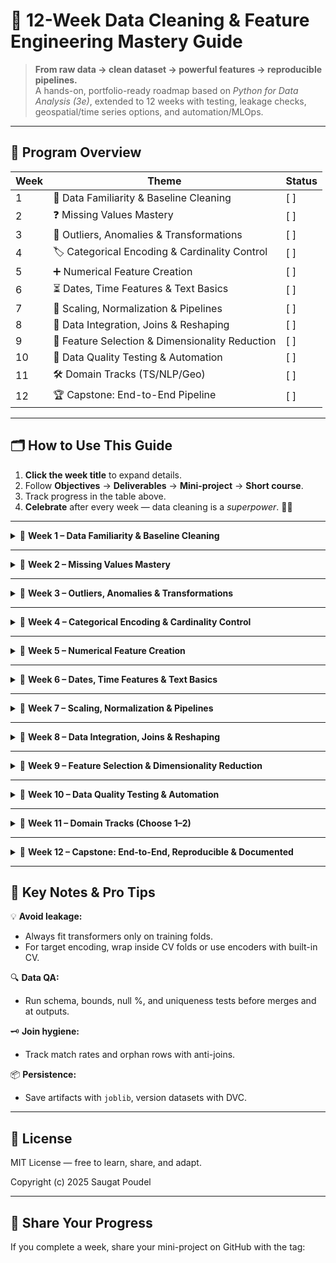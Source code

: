 # 🚀 12-Week Data Cleaning & Feature Engineering Mastery Guide

> **From raw data → clean dataset → powerful features → reproducible pipelines.**  
> A hands-on, portfolio-ready roadmap based on *Python for Data Analysis (3e)*, extended to 12 weeks with testing, leakage checks, geospatial/time series options, and automation/MLOps.

---

## 📅 Program Overview

| Week | Theme | Status |
|------|-------|--------|
| 1 | 🧹 Data Familiarity & Baseline Cleaning | [ ] |
| 2 | ❓ Missing Values Mastery | [ ] |
| 3 | 🚦 Outliers, Anomalies & Transformations | [ ] |
| 4 | 🏷️ Categorical Encoding & Cardinality Control | [ ] |
| 5 | ➕ Numerical Feature Creation | [ ] |
| 6 | ⏳ Dates, Time Features & Text Basics | [ ] |
| 7 | 📏 Scaling, Normalization & Pipelines | [ ] |
| 8 | 🔗 Data Integration, Joins & Reshaping | [ ] |
| 9 | 🎯 Feature Selection & Dimensionality Reduction | [ ] |
| 10 | 🧪 Data Quality Testing & Automation | [ ] |
| 11 | 🛠️ Domain Tracks (TS/NLP/Geo) | [ ] |
| 12 | 🏆 Capstone: End-to-End Pipeline | [ ] |


---

## 🗂️ How to Use This Guide
1. **Click the week title** to expand details.  
2. Follow **Objectives** → **Deliverables** → **Mini-project** → **Short course**.  
3. Track progress in the table above.  
4. **Celebrate** after every week — data cleaning is a *superpower*. 🦸‍♀️

---

<details>
<summary>📅 <strong>Week 1 – Data Familiarity & Baseline Cleaning</strong></summary>

### 🎯 Objectives
- Audit schema, dtypes, and value ranges
- Unify naming conventions
- Remove duplicates
- Build a data dictionary

### 📦 Deliverables
- `data_dictionary.md`
- Column naming map
- Type-fix script
- Initial EDA/profile report

### 🛠 Mini-project
> Audit the Titanic dataset for naming consistency, duplicates, and dtype fixes.

### 🎓 Short course
[Kaggle – Pandas](https://www.kaggle.com/learn/pandas)

📖 **PfDA 3e**: Ch5 §5.1–5.2, Ch6 §6.1, Ch7 §7.2, Ch3.3
</details>

---

<details>
<summary>📅 <strong>Week 2 – Missing Values Mastery</strong></summary>

### 🎯 Objectives
- Quantify missingness
- Visualize patterns of NA
- Choose imputation strategy per feature (drop, constant, KNN, MICE)

### 📦 Deliverables
- Missingness report
- Imputation plan
- Before/after data quality table

### 🛠 Mini-project
> Use Missingno on the Housing dataset; test 3 imputation methods and compare downstream model impact.

### 🎓 Short course
[DataCamp – Handling Missing Data](https://www.datacamp.com/courses/handling-missing-data-in-python)

📖 **PfDA 3e**: Ch7 §7.1, Ch6 §6.1
</details>

---

<details>
<summary>📅 <strong>Week 3 – Outliers, Anomalies & Transformations</strong></summary>

### 🎯 Objectives
- Detect outliers (IQR, Z-score, robust methods)
- Decide treat vs keep using domain context
- Apply transformations (e.g., Yeo-Johnson/Box-Cox)

### 📦 Deliverables
- Outlier policy
- Transformation notebook
- Before/after distribution plots

### 🛠 Mini-project
> Apply IQR capping on Boston Housing; compare RMSE before vs after.

### 🎓 Short course
[Kaggle – Data Cleaning](https://www.kaggle.com/learn/data-cleaning)

📖 **PfDA 3e**: Ch7 §7.2, Ch4 §4.3–4.4, Appendix A
</details>

---

<details>
<summary>📅 <strong>Week 4 – Categorical Encoding & Cardinality Control</strong></summary>

### 🎯 Objectives
- Clean categories (trim, unify, typo map)
- Group rare labels
- Apply safe encodings (OHE, ordinal, target/CatBoost, hashing) with CV

### 📦 Deliverables
- Encoding matrix per feature
- Leakage-safe encoding wrapper

### 🛠 Mini-project
> Encode categorical vars in Titanic; benchmark One-Hot vs Target encoding.

### 🎓 Short course
[Kaggle – Feature Engineering](https://www.kaggle.com/learn/feature-engineering)

📖 **PfDA 3e**: Ch7 §7.5, Ch7 §7.4, Ch12 §12.1–12.2
</details>

---

<details>
<summary>📅 <strong>Week 5 – Numerical Feature Creation</strong></summary>

### 🎯 Objectives
- Create groupby aggregations
- Engineer ratios/interactions
- Apply binning and transformations

### 📦 Deliverables
- Feature spec (name, formula, null policy, range)
- Top-k features by MI/Gini

### 🛠 Mini-project
> Create ride-duration and avg-speed features for NYC Taxi data; evaluate via CV.

### 🎓 Short course
[Kaggle – Feature Engineering](https://www.kaggle.com/learn/feature-engineering)

📖 **PfDA 3e**: Ch10 §10.1–10.4, Ch5 §5.3, Ch4 §4.3
</details>

---

<details>
<summary>📅 <strong>Week 6 – Dates, Time Features & Text Basics</strong></summary>

### 🎯 Objectives
- Extract date parts and cyclical encodings
- Add holiday flags and lags
- Text cleaning, counts, simple sentiment

### 📦 Deliverables
- Time-aware feature cookbook
- Text preprocessing pipeline

### 🛠 Mini-project
> Create lag features on retail sales; compute TF-IDF & sentiment on Tweets.

### 🎓 Short course
[Kaggle – Time Series](https://www.kaggle.com/learn/time-series) & NLP basics

📖 **PfDA 3e**: Ch11 §11.1–11.7, Ch6 §6.1, Ch7 §7.4
</details>

---

<details>
<summary>📅 <strong>Week 7 – Scaling, Normalization & Pipelines</strong></summary>

### 🎯 Objectives
- Apply scaling methods (Standard, Min-Max, Robust)
- Build scikit-learn Pipelines & ColumnTransformers
- Persist preprocessing with joblib

### 📦 Deliverables
- End-to-end preprocessing pipeline (fit/transform)
- Save/load demonstration

### 🛠 Mini-project
> Compare models with Min-Max vs StandardScaler on credit data within a Pipeline.

### 🎓 Short course
[scikit-learn – Preprocessing (User Guide)](https://scikit-learn.org/stable/modules/preprocessing.html)

📖 **PfDA 3e**: Ch12 §12.4, Ch12 §12.1
</details>

---

<details>
<summary>📅 <strong>Week 8 – Data Integration, Joins & Reshaping</strong></summary>

### 🎯 Objectives
- Perform safe merges with key audits
- Use anti-joins to find orphans
- Reshape with pivot/melt; use concat/append appropriately

### 📦 Deliverables
- Join QA checklist
- Keys coverage report (match rate, dupes, one-to-many audits)

### 🛠 Mini-project
> Merge ads spend with sales by date/region; quantify orphan rows and row inflation.

### 🎓 Short course
[Pandas merge/reshape documentation](https://pandas.pydata.org/docs/user_guide/merging.html)

📖 **PfDA 3e**: Ch8 §8.1–8.3, Ch6 §6.3–6.4
</details>

---

<details>
<summary>📅 <strong>Week 9 – Feature Selection & Dimensionality Reduction</strong></summary>

### 🎯 Objectives
- Apply filter (corr/MI), wrapper (RFE), and embedded (L1/trees) methods
- Explore PCA/UMAP for visualization
- Validate feature subsets without leakage

### 📦 Deliverables
- Feature selection report
- Compact, validated feature set

### 🛠 Mini-project
> Run RFE and L1 on churn data; compare baseline vs selected features.

### 🎓 Short course
[StatQuest – Feature Selection](https://www.youtube.com/watch?v=Q6f7m5Yb0P8)

📖 **PfDA 3e**: Ch12 §12.4, Ch10 (foundations)
</details>

---

<details>
<summary>📅 <strong>Week 10 – Data Quality Testing & Automation</strong></summary>

### 🎯 Objectives
- Create schema/range/null/uniqueness tests
- Add Pytest + (Pandera or Great Expectations)
- Wire basic CI to block failing data jobs

### 📦 Deliverables
- Pandera or GE suite
- pytest unit tests
- Pre-commit hooks and CI badge

### 🛠 Mini-project
> Create a Great Expectations suite for Titanic and fail the pipeline on violations.

### 🎓 Short course
[Great Expectations – Quickstart](https://greatexpectations.io/)

📖 **PfDA 3e**: Ch6 (I/O pitfalls), Ch3.3 (Files & OS)
</details>

---

<details>
<summary>📅 <strong>Week 11 – Domain Tracks (Choose 1–2)</strong></summary>

### ⏳ Time Series
- **Objectives:** Time-based splits, leakage prevention, lag/rolling features, calendar effects  
- **Mini-project:** M5-like retail demand subset with lags/rolls; evaluate on time-based CV  
- **Short course:** [Kaggle – Time Series](https://www.kaggle.com/learn/time-series)  
- **PfDA 3e:** Ch11 (full chapter)

### 📝 NLP
- **Objectives:** Text normalization vs retention, vocabulary drift, feature hashing for scale  
- **Mini-project:** IMDB reviews TF-IDF + sentiment classification; analyze leakage risks  
- **Short course:** [Kaggle – NLP](https://www.kaggle.com/learn/nlp)  
- **PfDA 3e:** Ch7 §7.4–7.5

### 🗺 Geospatial
- **Objectives:** Handle raster stacks & CRS alignment, compute NDVI/texture, aggregate patches  
- **Mini-project:** Compute NDVI from Sentinel-2 for a small AOI; build basic features  
- **Short course:** [Kaggle – Geospatial Analysis](https://www.kaggle.com/learn/geospatial-analysis)  
- **PfDA 3e:** External resources (not covered)
</details>

---

<details>
<summary>📅 <strong>Week 12 – Capstone: End-to-End, Reproducible & Documented</strong></summary>

### 🎯 Objectives
- Package your pipeline with custom transformers
- Document reproducible steps and lock environments
- Present metrics comparing baseline vs engineered features

### 📦 Deliverables
- Packaged `src/` with CLI entry point
- README with repro steps
- Environment lockfile
- Model metrics report

### 🛠 Mini-project
> Single-command pipeline from raw → clean → features → model evaluation producing a `reports/` bundle.

### 🎓 Short course
Review prior resources; skim sklearn docs for any gaps

📖 **PfDA 3e**: Ch13, skim Ch5, Ch7, Ch8, Ch10
</details>

---

## 🧠 Key Notes & Pro Tips
💡 **Avoid leakage:**  
- Always fit transformers only on training folds.  
- For target encoding, wrap inside CV folds or use encoders with built-in CV.

🔍 **Data QA:**  
- Run schema, bounds, null %, and uniqueness tests before merges and at outputs.

🗝 **Join hygiene:**  
- Track match rates and orphan rows with anti-joins.

📦 **Persistence:**  
- Save artifacts with `joblib`, version datasets with DVC.

---

## 📜 License
MIT License — free to learn, share, and adapt.

Copyright (c) 2025 Saugat Poudel

---

## 📣 Share Your Progress
If you complete a week, share your mini-project on GitHub with the tag:  
